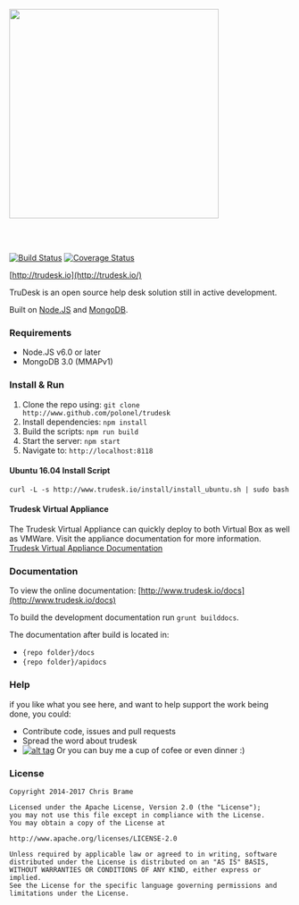 <a href="http://trudesk.io"><img src="http://trudesk.io/TD_Black.png" width="375" /></a>

<br/><br/>

[![Build Status](https://travis-ci.org/polonel/trudesk.svg?branch=master)](https://travis-ci.org/polonel/trudesk)
[![Coverage Status](https://coveralls.io/repos/polonel/trudesk/badge.svg?branch=master&service=github)](https://coveralls.io/github/polonel/trudesk?branch=develop)

[http://trudesk.io](http://trudesk.io/)

TruDesk is an open source help desk solution still in active development. 

Built on [Node.JS](http://nodejs.org) and [MongoDB](http://www.mongodb.org).

### Requirements
+ Node.JS v6.0 or later
+ MongoDB 3.0 (MMAPv1)

### Install & Run
1. Clone the repo using: ```git clone http://www.github.com/polonel/trudesk```
2. Install dependencies: ```npm install```
3. Build the scripts: ```npm run build```
3. Start the server: ```npm start```
4. Navigate to: ```http://localhost:8118```

#### Ubuntu 16.04 Install Script
```curl -L -s http://www.trudesk.io/install/install_ubuntu.sh | sudo bash```

#### Trudesk Virtual Appliance
The Trudesk Virtual Appliance can quickly deploy to both Virtual Box as well as VMWare. Visit the appliance documentation for more information.
[Trudesk Virtual Appliance Documentation](http://www.trudesk.io/docs/install_virtual_appliance.html)

### Documentation
To view the online documentation: [http://www.trudesk.io/docs](http://www.trudesk.io/docs)

To build the development documentation run ```grunt builddocs```.

The documentation after build is located in:
- ```{repo folder}/docs``` 
- ```{repo folder}/apidocs```

### Help
if you like what you see here, and want to help support the work being done, you could:

+ Contribute code, issues and pull requests
+ Spread the word about trudesk
+ [![alt tag](https://www.paypalobjects.com/en_US/i/btn/btn_donate_SM.gif)](https://www.paypal.com/cgi-bin/webscr?cmd=_s-xclick&hosted_button_id=USPWFP6P6RTKC) Or you can buy me a cup of cofee or even dinner :)


### License

    Copyright 2014-2017 Chris Brame
    
    Licensed under the Apache License, Version 2.0 (the "License");
    you may not use this file except in compliance with the License.
    You may obtain a copy of the License at
    
    http://www.apache.org/licenses/LICENSE-2.0
    
    Unless required by applicable law or agreed to in writing, software
    distributed under the License is distributed on an "AS IS" BASIS,
    WITHOUT WARRANTIES OR CONDITIONS OF ANY KIND, either express or implied.
    See the License for the specific language governing permissions and
    limitations under the License.